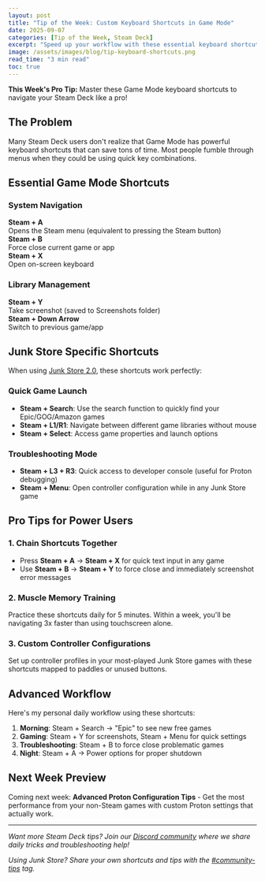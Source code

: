 ```yaml
---
layout: post
title: "Tip of the Week: Custom Keyboard Shortcuts in Game Mode"
date: 2025-09-07
categories: [Tip of the Week, Steam Deck]
excerpt: "Speed up your workflow with these essential keyboard shortcuts that work directly in Steam Deck Game Mode - no Desktop Mode required!"
image: /assets/images/blog/tip-keyboard-shortcuts.png
read_time: "3 min read"
toc: true
---
```


**This Week's Pro Tip:** Master these Game Mode keyboard shortcuts to navigate your Steam Deck like a pro!

## The Problem
Many Steam Deck users don't realize that Game Mode has powerful keyboard shortcuts that can save tons of time. Most people fumble through menus when they could be using quick key combinations.

## Essential Game Mode Shortcuts

### System Navigation
<div class="game-entry">
  <div class="game-details">
    <strong>Steam + A</strong>
    <div class="compatibility-info">
      <div class="compatibility-line">Opens the Steam menu (equivalent to pressing the Steam button)</div>
    </div>
  </div>
</div>

<div class="game-entry">
  <div class="game-details">
    <strong>Steam + B</strong>
    <div class="compatibility-info">
      <div class="compatibility-line">Force close current game or app</div>
    </div>
  </div>
</div>

<div class="game-entry">
  <div class="game-details">
    <strong>Steam + X</strong>
    <div class="compatibility-info">
      <div class="compatibility-line">Open on-screen keyboard</div>
    </div>
  </div>
</div>

### Library Management
<div class="game-entry">
  <div class="game-details">
    <strong>Steam + Y</strong>
    <div class="compatibility-info">
      <div class="compatibility-line">Take screenshot (saved to Screenshots folder)</div>
    </div>
  </div>
</div>

<div class="game-entry">
  <div class="game-details">
    <strong>Steam + Down Arrow</strong>
    <div class="compatibility-info">
      <div class="compatibility-line">Switch to previous game/app</div>
    </div>
  </div>
</div>

## Junk Store Specific Shortcuts

When using <a href="/buy_now/">Junk Store 2.0</a>, these shortcuts work perfectly:

### Quick Game Launch
- **Steam + Search**: Use the search function to quickly find your Epic/GOG/Amazon games
- **Steam + L1/R1**: Navigate between different game libraries without mouse
- **Steam + Select**: Access game properties and launch options

### Troubleshooting Mode
- **Steam + L3 + R3**: Quick access to developer console (useful for Proton debugging)
- **Steam + Menu**: Open controller configuration while in any Junk Store game

## Pro Tips for Power Users

### 1. Chain Shortcuts Together
- Press **Steam + A** → **Steam + X** for quick text input in any game
- Use **Steam + B** → **Steam + Y** to force close and immediately screenshot error messages

### 2. Muscle Memory Training
Practice these shortcuts daily for 5 minutes. Within a week, you'll be navigating 3x faster than using touchscreen alone.

### 3. Custom Controller Configurations
Set up controller profiles in your most-played Junk Store games with these shortcuts mapped to paddles or unused buttons.

## Advanced Workflow
Here's my personal daily workflow using these shortcuts:

1. **Morning**: Steam + Search → "Epic" to see new free games
2. **Gaming**: Steam + Y for screenshots, Steam + Menu for quick settings
3. **Troubleshooting**: Steam + B to force close problematic games
4. **Night**: Steam + A → Power options for proper shutdown

## Next Week Preview
Coming next week: **Advanced Proton Configuration Tips** - Get the most performance from your non-Steam games with custom Proton settings that actually work.

---

*Want more Steam Deck tips? Join our <a href="https://discord.gg/6mRUhR6Teh" target="_blank">Discord community</a> where we share daily tricks and troubleshooting help!*

*Using Junk Store? Share your own shortcuts and tips with the <a href="/tested-games/">#community-tips</a> tag.*